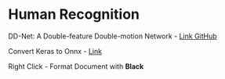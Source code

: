 # Human Recognition

DD-Net: A Double-feature Double-motion Network - [Link GitHub](https://github.com/fandulu/DD-Net)

Convert Keras to Onnx - [Link](https://onnxruntime.ai/docs/tutorials/tf-get-started.html)

Right Click - Format Document with **Black**
